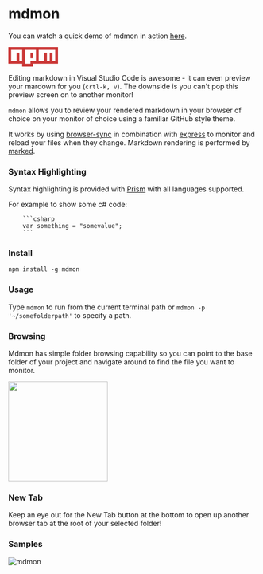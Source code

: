 # mdmon

You can watch a quick demo of mdmon in action [here](https://youtu.be/xrdXQnRcRw4).

<a href="https://www.npmjs.com/package/mdmon">
    <svg width="100" viewBox="0 0 18 7">
	    <path fill="#CB3837" d="M0,0v6h5v1h4v-1h9v-6"></path>
	    <path fill="#FFF" d="M1,1v4h2v-3h1v3h1v-4h1v5h2v-4h1v2h-1v1h2v-4h1v4h2v-3h1v3h1v-3h1v3h1v-4"></path>
    </svg>
</a>

Editing markdown in Visual Studio Code is awesome - it can even preview your mardown for you (`crtl-k, v`). The downside is you can't pop this preview screen on to another monitor!

`mdmon` allows you to review your rendered markdown in your browser of choice on your monitor of choice using a familiar GitHub style theme.  

It works by using [browser-sync](https://www.npmjs.com/package/browser-sync) in combination with [express](https://www.npmjs.com/package/express) to monitor and reload your files when they change. Markdown rendering is performed by [marked](https://www.npmjs.com/package/marked). 

### Syntax Highlighting

Syntax highlighting is provided with [Prism](http://prismjs.com/) with all languages supported. 

For example to show some c# code:

```
    ```csharp
    var something = "somevalue";
    ```
```

### Install

```
npm install -g mdmon
```

### Usage
Type `mdmon` to run from the current terminal path or `mdmon -p '~/somefolderpath'` to specify a path.  

### Browsing

Mdmon has simple folder browsing capability so you can point to the base folder of your project and navigate around to find the file you want to monitor. 

<img width="200" src="https://user-images.githubusercontent.com/5225782/36624457-aacd2ee8-1963-11e8-8a8e-1841508b1d36.PNG"/>

### New Tab

Keep an eye out for the New Tab button at the bottom to open up another browser tab at the root of your selected folder!

### Samples


![mdmon](https://user-images.githubusercontent.com/5225782/36623877-38635068-195d-11e8-8269-f7a01c564a25.gif)

